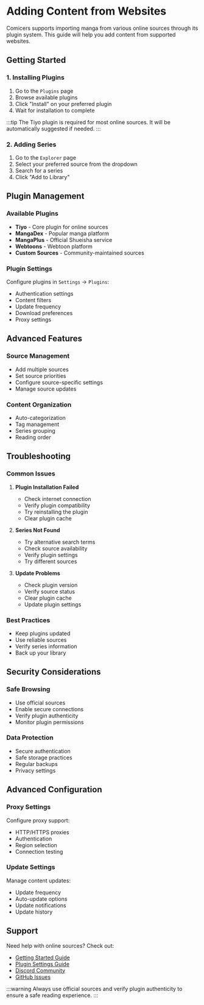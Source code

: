 # Adding Content from Websites

Comicers supports importing manga from various online sources through its plugin system. This guide will help you add content from supported websites.

## Getting Started

### 1. Installing Plugins
1. Go to the `Plugins` page
2. Browse available plugins
3. Click "Install" on your preferred plugin
4. Wait for installation to complete

:::tip
The Tiyo plugin is required for most online sources. It will be automatically suggested if needed.
:::

### 2. Adding Series
1. Go to the `Explorer` page
2. Select your preferred source from the dropdown
3. Search for a series
4. Click "Add to Library"

## Plugin Management

### Available Plugins
- **Tiyo** - Core plugin for online sources
- **MangaDex** - Popular manga platform
- **MangaPlus** - Official Shueisha service
- **Webtoons** - Webtoon platform
- **Custom Sources** - Community-maintained sources

### Plugin Settings
Configure plugins in `Settings` → `Plugins`:
- Authentication settings
- Content filters
- Update frequency
- Download preferences
- Proxy settings

## Advanced Features

### Source Management
- Add multiple sources
- Set source priorities
- Configure source-specific settings
- Manage source updates

### Content Organization
- Auto-categorization
- Tag management
- Series grouping
- Reading order

## Troubleshooting

### Common Issues
1. **Plugin Installation Failed**
   - Check internet connection
   - Verify plugin compatibility
   - Try reinstalling the plugin
   - Clear plugin cache

2. **Series Not Found**
   - Try alternative search terms
   - Check source availability
   - Verify plugin settings
   - Try different sources

3. **Update Problems**
   - Check plugin version
   - Verify source status
   - Clear plugin cache
   - Update plugin settings

### Best Practices
- Keep plugins updated
- Use reliable sources
- Verify series information
- Back up your library

## Security Considerations

### Safe Browsing
- Use official sources
- Enable secure connections
- Verify plugin authenticity
- Monitor plugin permissions

### Data Protection
- Secure authentication
- Safe storage practices
- Regular backups
- Privacy settings

## Advanced Configuration

### Proxy Settings
Configure proxy support:
- HTTP/HTTPS proxies
- Authentication
- Region selection
- Connection testing

### Update Settings
Manage content updates:
- Update frequency
- Auto-update options
- Update notifications
- Update history

## Support

Need help with online sources? Check out:
- [Getting Started Guide](../getting-started)
- [Plugin Settings Guide](../customize)
- [Discord Community](https://discord.gg/comicers)
- [GitHub Issues](https://github.com/TheFizFactor/Comicers-App/issues)

:::warning
Always use official sources and verify plugin authenticity to ensure a safe reading experience.
:::